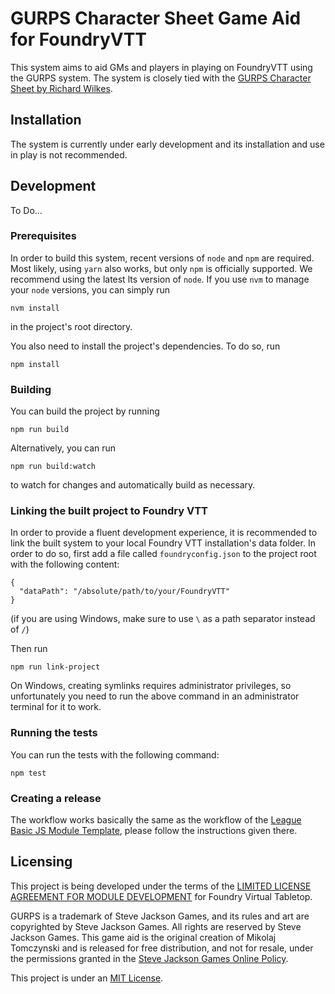 # GURPS Character Sheet Game Aid for FoundryVTT

This system aims to aid GMs and players in playing on FoundryVTT using the GURPS system.
The system is closely tied with the [GURPS Character Sheet by Richard Wilkes].

## Installation

The system is currently under early development and its installation and use in play is not recommended.

## Development

To Do...

### Prerequisites

In order to build this system, recent versions of `node` and `npm` are
required. Most likely, using `yarn` also works, but only `npm` is officially
supported. We recommend using the latest lts version of `node`. If you use `nvm`
to manage your `node` versions, you can simply run

```
nvm install
```

in the project's root directory.

You also need to install the project's dependencies. To do so, run

```
npm install
```

### Building

You can build the project by running

```
npm run build
```

Alternatively, you can run

```
npm run build:watch
```

to watch for changes and automatically build as necessary.

### Linking the built project to Foundry VTT

In order to provide a fluent development experience, it is recommended to link
the built system to your local Foundry VTT installation's data folder. In
order to do so, first add a file called `foundryconfig.json` to the project root
with the following content:

```
{
  "dataPath": "/absolute/path/to/your/FoundryVTT"
}
```

(if you are using Windows, make sure to use `\` as a path separator instead of
`/`)

Then run

```
npm run link-project
```

On Windows, creating symlinks requires administrator privileges, so unfortunately
you need to run the above command in an administrator terminal for it to work.

### Running the tests

You can run the tests with the following command:

```
npm test
```

### Creating a release

The workflow works basically the same as the workflow of the [League Basic JS Module Template], please follow the
instructions given there.

## Licensing

This project is being developed under the terms of the
[LIMITED LICENSE AGREEMENT FOR MODULE DEVELOPMENT] for Foundry Virtual Tabletop.

GURPS is a trademark of Steve Jackson Games, and its rules and art are copyrighted by Steve Jackson Games. All rights are reserved by Steve Jackson Games. This game aid is the original creation of Mikolaj Tomczynski and is released for free distribution, and not for resale, under the permissions granted in the [Steve Jackson Games Online Policy].

This project is under an [MIT License].

[GURPS Character Sheet by Richard Wilkes]: https://gurpscharactersheet.com/
[League Basic JS Module Template]: https://github.com/League-of-Foundry-Developers/FoundryVTT-Module-Template
[LIMITED LICENSE AGREEMENT FOR MODULE DEVELOPMENT]: https://foundryvtt.com/article/license/
[Steve Jackson Games Online Policy]: http://www.sjgames.com/general/online_policy.html
[MIT License]: https://github.com/crnormand/gurps/blob/master/LICENSE.md
